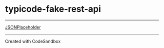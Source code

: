 # typicode-fake-rest-api

---
[JSONPlaceholder](https://github.com/typicode/jsonplaceholder)

---
Created with CodeSandbox
